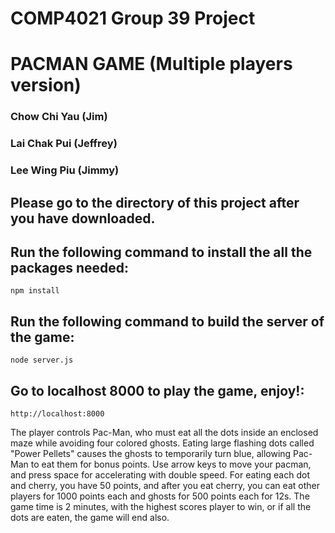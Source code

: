 # COMP4021 Group 39 Project

# PACMAN GAME (Multiple players version)

### Chow Chi Yau (Jim)
### Lai Chak Pui (Jeffrey)
### Lee Wing Piu (Jimmy)

## Please go to the directory of this project after you have downloaded.

## Run the following command to install the all the packages needed:
```
npm install
```

## Run the following command to build the server of the game:
```
node server.js
```

## Go to localhost 8000 to play the game, enjoy!:
```
http://localhost:8000
```

The player controls Pac-Man,
who must eat all the dots inside an enclosed maze while avoiding four colored ghosts.
Eating large flashing dots called "Power Pellets" causes the ghosts to temporarily turn blue,
allowing Pac-Man to eat them for bonus points.
Use arrow keys to move your pacman, and press space for accelerating with double speed.
For eating each dot and cherry, you have 50 points, and after you eat cherry,
you can eat other players for 1000 points each and ghosts for 500 points each for 12s.
The game time is 2 minutes, with the highest scores player to win,
or if all the dots are eaten, the game will end also.
